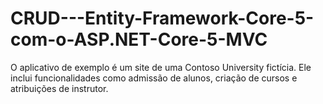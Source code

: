 # CRUD---Entity-Framework-Core-5-com-o-ASP.NET-Core-5-MVC
O aplicativo de exemplo é um site de uma Contoso University fictícia. Ele inclui funcionalidades como admissão de alunos, criação de cursos e atribuições de instrutor. 
